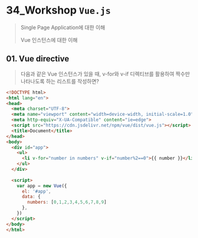 # 34_Workshop	`Vue.js`

> Single Page Application에 대한 이해
>
> Vue 인스턴스에 대한 이해

## 01. Vue directive

> 다음과 같은 Vue 인스턴스가 있을 때, v-for와 v-if 디렉티브를 활용하여 짝수만 나타나도록 하는 리스트를 작성하면?

```html
<!DOCTYPE html>
<html lang="en">
<head>
  <meta charset="UTF-8">
  <meta name="viewport" content="width=device-width, initial-scale=1.0">
  <meta http-equiv="X-UA-Compatible" content="ie=edge">
  <script src="https://cdn.jsdelivr.net/npm/vue/dist/vue.js"></script>
  <title>Document</title>
</head>
<body>
  <div id="app">
    <ul>
      <li v-for="number in numbers" v-if="number%2==0">{{ number }}</li>    
    </ul>
  </div>
  
  <script>
    var app = new Vue({
      el: '#app',
      data: {
        numbers: [0,1,2,3,4,5,6,7,8,9]
      },
    })
  </script>
</body>
</html>
```

